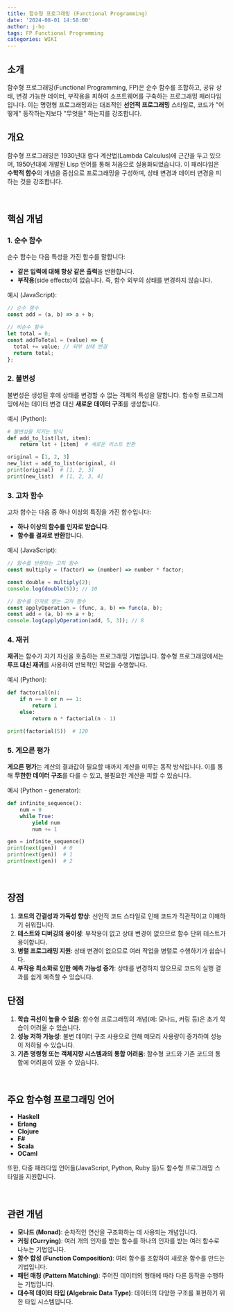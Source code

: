```yaml
---
title: 함수형 프로그래밍 (Functional Programming)
date: '2024-08-01 14:58:00'
author: j-ho
tags: FP Functional Programming
categories: WIKI
---
```


## 소개

함수형 프로그래밍(Functional Programming, FP)은 순수 함수를 조합하고, 공유 상태, 변경 가능한 데이터, 부작용을 피하여 소프트웨어를 구축하는 프로그래밍 패러다임입니다. 이는 명령형 프로그래밍과는 대조적인 **선언적 프로그래밍** 스타일로, 코드가 "어떻게" 동작하는지보다 "무엇을" 하는지를 강조합니다.

## 개요

함수형 프로그래밍은 1930년대 람다 계산법(Lambda Calculus)에 근간을 두고 있으며, 1950년대에 개발된 Lisp 언어를 통해 처음으로 실용화되었습니다. 이 패러다임은 **수학적 함수**의 개념을 중심으로 프로그래밍을 구성하며, 상태 변경과 데이터 변경을 피하는 것을 강조합니다.

<br />

## 핵심 개념

### 1. 순수 함수

순수 함수는 다음 특성을 가진 함수를 말합니다:

- **같은 입력에 대해 항상 같은 출력**을 반환합니다.
- **부작용**(side effects)이 없습니다. 즉, 함수 외부의 상태를 변경하지 않습니다.

예시 (JavaScript):

```javascript
// 순수 함수
const add = (a, b) => a + b;

// 비순수 함수
let total = 0;
const addToTotal = (value) => {
  total += value; // 외부 상태 변경
  return total;
};
```

### 2. 불변성

불변성은 생성된 후에 상태를 변경할 수 없는 객체의 특성을 말합니다. 함수형 프로그래밍에서는 데이터 변경 대신 **새로운 데이터 구조**를 생성합니다.

예시 (Python):

```python
# 불변성을 지키는 방식
def add_to_list(lst, item):
    return lst + [item]  # 새로운 리스트 반환

original = [1, 2, 3]
new_list = add_to_list(original, 4)
print(original)  # [1, 2, 3]
print(new_list)  # [1, 2, 3, 4]
```

### 3. 고차 함수

고차 함수는 다음 중 하나 이상의 특징을 가진 함수입니다:

- **하나 이상의 함수를 인자로 받습니다**.
- **함수를 결과로 반환**합니다.

예시 (JavaScript):

```javascript
// 함수를 반환하는 고차 함수
const multiply = (factor) => (number) => number * factor;

const double = multiply(2);
console.log(double(5)); // 10

// 함수를 인자로 받는 고차 함수
const applyOperation = (func, a, b) => func(a, b);
const add = (a, b) => a + b;
console.log(applyOperation(add, 5, 3)); // 8
```

### 4. 재귀

**재귀**는 함수가 자기 자신을 호출하는 프로그래밍 기법입니다. 함수형 프로그래밍에서는 **루프 대신 재귀**를 사용하여 반복적인 작업을 수행합니다.

예시 (Python):

```python
def factorial(n):
    if n == 0 or n == 1:
        return 1
    else:
        return n * factorial(n - 1)

print(factorial(5))  # 120
```

### 5. 게으른 평가

**게으른 평가**는 계산의 결과값이 필요할 때까지 계산을 미루는 동작 방식입니다. 이를 통해 **무한한 데이터 구조**를 다룰 수 있고, 불필요한 계산을 피할 수 있습니다.

예시 (Python - generator):

```python
def infinite_sequence():
    num = 0
    while True:
        yield num
        num += 1

gen = infinite_sequence()
print(next(gen))  # 0
print(next(gen))  # 1
print(next(gen))  # 2
```

<br />

## 장점

1. **코드의 간결성과 가독성 향상**: 선언적 코드 스타일로 인해 코드가 직관적이고 이해하기 쉬워집니다.
2. **테스트와 디버깅의 용이성**: 부작용이 없고 상태 변경이 없으므로 함수 단위 테스트가 용이합니다.
3. **병렬 프로그래밍 지원**: 상태 변경이 없으므로 여러 작업을 병렬로 수행하기가 쉽습니다.
4. **부작용 최소화로 인한 예측 가능성 증가**: 상태를 변경하지 않으므로 코드의 실행 결과를 쉽게 예측할 수 있습니다.

## 단점

1. **학습 곡선이 높을 수 있음**: 함수형 프로그래밍의 개념(예: 모나드, 커링 등)은 초기 학습이 어려울 수 있습니다.
2. **성능 저하 가능성**: 불변 데이터 구조 사용으로 인해 메모리 사용량이 증가하여 성능이 저하될 수 있습니다.
3. **기존 명령형 또는 객체지향 시스템과의 통합 어려움**: 함수형 코드와 기존 코드의 통합에 어려움이 있을 수 있습니다.

<br />

## 주요 함수형 프로그래밍 언어

- **Haskell**
- **Erlang**
- **Clojure**
- **F#**
- **Scala**
- **OCaml**

또한, 다중 패러다임 언어들(JavaScript, Python, Ruby 등)도 함수형 프로그래밍 스타일을 지원합니다.

<br />

## 관련 개념

- **모나드 (Monad)**: 순차적인 연산을 구조화하는 데 사용되는 개념입니다.
- **커링 (Currying)**: 여러 개의 인자를 받는 함수를 하나의 인자를 받는 여러 함수로 나누는 기법입니다.
- **함수 합성 (Function Composition)**: 여러 함수를 조합하여 새로운 함수를 만드는 기법입니다.
- **패턴 매칭 (Pattern Matching)**: 주어진 데이터의 형태에 따라 다른 동작을 수행하는 기법입니다.
- **대수적 데이터 타입 (Algebraic Data Type)**: 데이터의 다양한 구조를 표현하기 위한 타입 시스템입니다.

```toc

```
